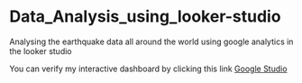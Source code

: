 # Data_Analysis_using_looker-studio
Analysing the earthquake data all around the world using google analytics in the looker studio

You can verify my interactive dashboard by clicking this link [Google Studio](https://lookerstudio.google.com/u/0/reporting/dce07e85-19a5-4173-b279-38b82865aed6/page/cgDMD)
